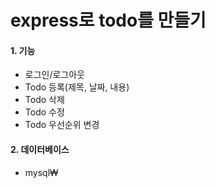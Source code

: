 express로 todo를 만들기
===================================

#### 1. 기능
* 로그인/로그아웃
* Todo 등록(제목, 날짜, 내용)
* Todo 삭제
* Todo 수정
* Todo 우선순위 변경

#### 2. 데이터베이스
* mysql₩